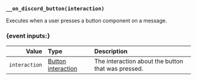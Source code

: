 ### `__on_discord_button(interaction)`

Executes when a user presses a button component on a message.


### {event inputs:}

|         Value | Type                                                 | Description                                        |
|--------------:|:-----------------------------------------------------|:---------------------------------------------------|
| `interaction` | [Button interaction](/values/interactions/button.md) | The interaction about the button that was pressed. |